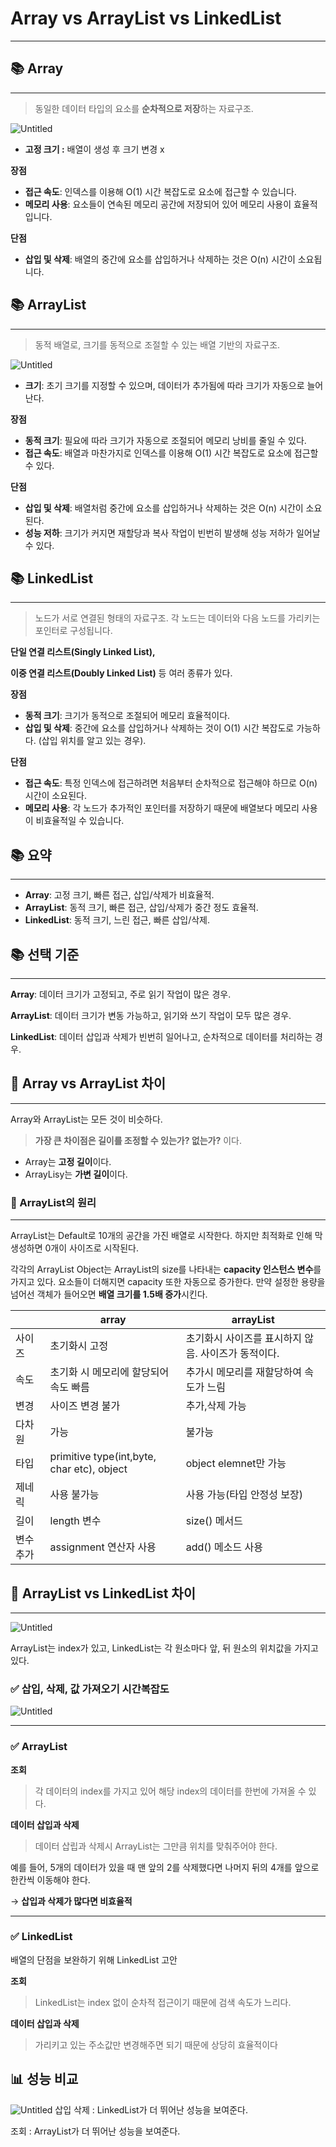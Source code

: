 # Array vs ArrayList vs LinkedList

---

## **📚 Array**

---

> 동일한 데이터 타입의 요소를 **순차적으로 저장**하는 자료구조.
> 

![Untitled](https://github.com/EN-CS-STUDY/CS_STUDY/assets/77156858/5eb28c32-d3c7-46de-8180-b0da77e1c2b8)

- **고정 크기 :** 배열이 생성 후 크기 변경 x

**장점**

- **접근 속도**: 인덱스를 이용해 O(1) 시간 복잡도로 요소에 접근할 수 있습니다.
- **메모리 사용**: 요소들이 연속된 메모리 공간에 저장되어 있어 메모리 사용이 효율적입니다.

**단점**

- **삽입 및 삭제**: 배열의 중간에 요소를 삽입하거나 삭제하는 것은 O(n) 시간이 소요됩니다.

## **📚 ArrayList**

---

> 동적 배열로, 크기를 동적으로 조절할 수 있는 배열 기반의 자료구조.
> 

![Untitled](https://github.com/EN-CS-STUDY/CS_STUDY/assets/77156858/5eb28c32-d3c7-46de-8180-b0da77e1c2b8)

- **크기**: 초기 크기를 지정할 수 있으며, 데이터가 추가됨에 따라 크기가 자동으로 늘어난다.

**장점**

- **동적 크기**: 필요에 따라 크기가 자동으로 조절되어 메모리 낭비를 줄일 수 있다.
- **접근 속도**: 배열과 마찬가지로 인덱스를 이용해 O(1) 시간 복잡도로 요소에 접근할 수 있다.

**단점**

- **삽입 및 삭제**: 배열처럼 중간에 요소를 삽입하거나 삭제하는 것은 O(n) 시간이 소요된다.
- **성능 저하**: 크기가 커지면 재할당과 복사 작업이 빈번히 발생해 성능 저하가 일어날 수 있다.

## **📚 LinkedList**

---

> 노드가 서로 연결된 형태의 자료구조. 각 노드는 데이터와 다음 노드를 가리키는 포인터로 구성됩니다.
> 

**단일 연결 리스트(Singly Linked List),** 

**이중 연결 리스트(Doubly Linked List)** 등 여러 종류가 있다.

**장점**

- **동적 크기**: 크기가 동적으로 조절되어 메모리 효율적이다.
- **삽입 및 삭제**: 중간에 요소를 삽입하거나 삭제하는 것이 O(1) 시간 복잡도로 가능하다. (삽입 위치를 알고 있는 경우).

**단점**

- **접근 속도**: 특정 인덱스에 접근하려면 처음부터 순차적으로 접근해야 하므로 O(n) 시간이 소요된다.
- **메모리 사용**: 각 노드가 추가적인 포인터를 저장하기 때문에 배열보다 메모리 사용이 비효율적일 수 있습니다.

## **📚 요약**

---

- **Array**: 고정 크기, 빠른 접근, 삽입/삭제가 비효율적.
- **ArrayList**: 동적 크기, 빠른 접근, 삽입/삭제가 중간 정도 효율적.
- **LinkedList**: 동적 크기, 느린 접근, 빠른 삽입/삭제.

## **📚 선택 기준**

---

**Array**: 데이터 크기가 고정되고, 주로 읽기 작업이 많은 경우.

**ArrayList**: 데이터 크기가 변동 가능하고, 읽기와 쓰기 작업이 모두 많은 경우.

**LinkedList**: 데이터 삽입과 삭제가 빈번히 일어나고, 순차적으로 데이터를 처리하는 경우.

## 🤔 Array vs ArrayList 차이

---

Array와 ArrayList는 모든 것이 비슷하다. 

> **가장 큰 차이점은 길이를 조정할 수 있는가? 없는가?** 이다.
> 

- Array는 **고정 길이**이다.
- ArrayLisy는 **가변 길이**이다.

### 📌 ArrayList의 원리

---

ArrayList는 Default로 10개의 공간을 가진 배열로 시작한다. 하지만 최적화로 인해 막 생성하면 0개이 사이즈로 시작된다. 

각각의 ArrayList Object는 ArrayList의 size를 나타내는 **capacity 인스턴스 변수**를 가지고 있다. 요소들이 더해지면 capacity 또한 자동으로 증가한다. 만약 설정한 용량을 넘어선 객체가 들어오면 **배열 크기를 1.5배 증가**시킨다.

|  | array | arrayList |
| --- | --- | --- |
| 사이즈 | 초기화시 고정 | 초기화시 사이즈를 표시하지 않음. 사이즈가 동적이다. |
| 속도 | 초기화 시 메모리에 할당되어 속도 빠름 | 추가시 메모리를 재할당하여 속도가 느림 |
| 변경 | 사이즈 변경 불가 | 추가,삭제 가능 |
| 다차원 | 가능 | 불가능 |
| 타입 | primitive type(int,byte, char etc), object | object elemnet만 가능 |
| 제네릭 | 사용 불가능 | 사용 가능(타입 안정성 보장) |
| 길이 | length 변수 | size() 메서드 |
| 변수 추가 | assignment 연산자 사용 | add() 메소드 사용 |

## 🤔 ArrayList vs LinkedList 차이

---

![Untitled](https://github.com/EN-CS-STUDY/CS_STUDY/assets/77156858/c2f76dc8-acc1-4f93-8de4-2540a7d411c4)

ArrayList는 index가 있고, LinkedList는 각 원소마다 앞, 뒤 원소의 위치값을 가지고 있다.

### ✅ 삽입, 삭제, 값 가져오기 시간복잡도

![Untitled](https://github.com/EN-CS-STUDY/CS_STUDY/assets/77156858/f6fc35d6-2072-474c-a678-9560715c57ec)

---

### ✅ ArrayList

**조회**

> 각 데이터의 index를 가지고 있어 해당 index의 데이터를 한번에 가져올 수 있다.
> 

**데이터 삽입과 삭제**

> 데이터 삽립과 삭제시 ArrayList는 그만큼 위치를 맞춰주어야 한다.
> 

예를 들어, 5개의 데이터가 있을 때 맨 앞의 2를 삭제했다면 나머지 뒤의 4개를 앞으로 한칸씩 이동해야 한다.

→ **삽입과 삭제가 많다면 비효율적**

---

### ✅ LinkedList

배열의 단점을 보완하기 위해 LinkedList 고안

**조회**

> LinkedList는 index 없이 순차적 접근이기 때문에 검색 속도가 느리다.
> 

**데이터 삽입과 삭제**

> 가리키고 있는 주소값만 변경해주면 되기 때문에 상당히 효율적이다
> 

## 📊 성능 비교

![Untitled](https://github.com/EN-CS-STUDY/CS_STUDY/assets/77156858/d3e4f227-02e2-49d9-a87c-2a2bdf09bb05)
삽입 삭제 : LinkedList가 더 뛰어난 성능을 보여준다.

조회 : ArrayList가 더 뛰어난 성능을 보여준다.